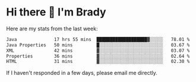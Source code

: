 # Hi there 👋 I'm Brady

Here are my stats from the last week:
<!--START_SECTION:waka-->

```txt
Java              17 hrs 55 mins  ███████████████████▓░░░░░   78.01 %
Java Properties   50 mins         █░░░░░░░░░░░░░░░░░░░░░░░░   03.67 %
XML               42 mins         ▓░░░░░░░░░░░░░░░░░░░░░░░░   03.07 %
Properties        36 mins         ▓░░░░░░░░░░░░░░░░░░░░░░░░   02.64 %
HTML              31 mins         ▓░░░░░░░░░░░░░░░░░░░░░░░░   02.30 %
```

<!--END_SECTION:waka-->

If I haven't responded in a few days, please email me directly. 
